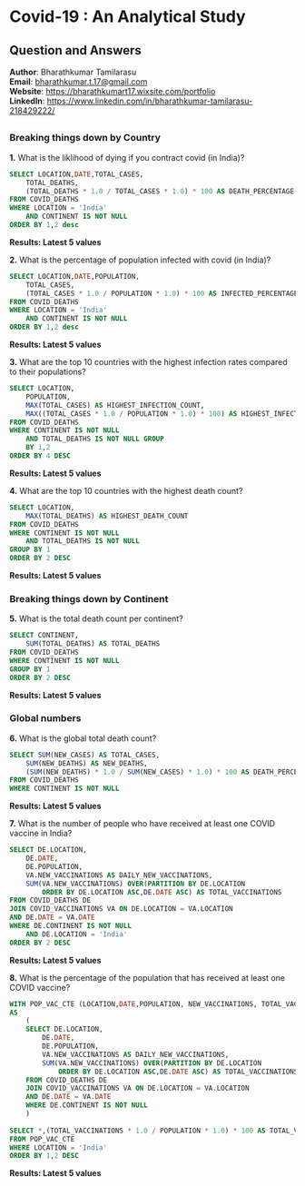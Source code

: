 # Covid-19 : An Analytical Study

## Question and Answers

**Author**: Bharathkumar Tamilarasu <br />
**Email**: bharathkumar.t.17@gmail.com <br />
**Website**: https://bharathkumart17.wixsite.com/portfolio <br />
**LinkedIn**: https://www.linkedin.com/in/bharathkumar-tamilarasu-218429222/  <br />
##
### Breaking things down by Country

**1.**  What is the liklihood of dying if you contract covid (in India)?

````sql
SELECT LOCATION,DATE,TOTAL_CASES,
	TOTAL_DEATHS,
	(TOTAL_DEATHS * 1.0 / TOTAL_CASES * 1.0) * 100 AS DEATH_PERCENTAGE
FROM COVID_DEATHS
WHERE LOCATION = 'India'
	AND CONTINENT IS NOT NULL
ORDER BY 1,2 desc
````

**Results: Latest 5 values**



**2.**  What is the percentage of population infected with covid (in India)?

````sql
SELECT LOCATION,DATE,POPULATION,
	TOTAL_CASES,
	(TOTAL_CASES * 1.0 / POPULATION * 1.0) * 100 AS INFECTED_PERCENTAGE
FROM COVID_DEATHS
WHERE LOCATION = 'India'
	AND CONTINENT IS NOT NULL
ORDER BY 1,2 desc
````

**Results: Latest 5 values**



**3.**  What are the top 10 countries with the highest infection rates compared to their populations?

````sql
SELECT LOCATION,
	POPULATION,
	MAX(TOTAL_CASES) AS HIGHEST_INFECTION_COUNT,
	MAX((TOTAL_CASES * 1.0 / POPULATION * 1.0) * 100) AS HIGHEST_INFECTED_PERCENTAGE
FROM COVID_DEATHS
WHERE CONTINENT IS NOT NULL
	AND TOTAL_DEATHS IS NOT NULL GROUP
	BY 1,2
ORDER BY 4 DESC
````

**Results: Latest 5 values**



**4.**  What are the top 10 countries with the highest death count?

````sql
SELECT LOCATION,
	MAX(TOTAL_DEATHS) AS HIGHEST_DEATH_COUNT
FROM COVID_DEATHS
WHERE CONTINENT IS NOT NULL
	AND TOTAL_DEATHS IS NOT NULL
GROUP BY 1
ORDER BY 2 DESC
````

**Results: Latest 5 values**


### Breaking things down by Continent

**5.**  What is the total death count per continent?

````sql
SELECT CONTINENT,
	SUM(TOTAL_DEATHS) AS TOTAL_DEATHS
FROM COVID_DEATHS
WHERE CONTINENT IS NOT NULL
GROUP BY 1
ORDER BY 2 DESC
````

**Results: Latest 5 values**

### Global numbers

**6.**  What is the global total death count?

````sql
SELECT SUM(NEW_CASES) AS TOTAL_CASES,
	SUM(NEW_DEATHS) AS NEW_DEATHS,
	(SUM(NEW_DEATHS) * 1.0 / SUM(NEW_CASES) * 1.0) * 100 AS DEATH_PERCENTAGE
FROM COVID_DEATHS
WHERE CONTINENT IS NOT NULL
````

**Results: Latest 5 values**

**7.**  What is the number of people who have received at least one COVID vaccine in India?

````sql
SELECT DE.LOCATION,
	DE.DATE,
	DE.POPULATION,
	VA.NEW_VACCINATIONS AS DAILY_NEW_VACCINATIONS,
	SUM(VA.NEW_VACCINATIONS) OVER(PARTITION BY DE.LOCATION
		ORDER BY DE.LOCATION ASC,DE.DATE ASC) AS TOTAL_VACCINATIONS
FROM COVID_DEATHS DE
JOIN COVID_VACCINATIONS VA ON DE.LOCATION = VA.LOCATION
AND DE.DATE = VA.DATE
WHERE DE.CONTINENT IS NOT NULL
	AND DE.LOCATION = 'India'
ORDER BY 2 DESC
````

**Results: Latest 5 values**


**8.**  What is the percentage of the population that has received at least one COVID vaccine?

````sql
WITH POP_VAC_CTE (LOCATION,DATE,POPULATION, NEW_VACCINATIONS, TOTAL_VACCINATIONS) 
AS
	(
	SELECT DE.LOCATION,
		DE.DATE,
		DE.POPULATION,
		VA.NEW_VACCINATIONS AS DAILY_NEW_VACCINATIONS,
		SUM(VA.NEW_VACCINATIONS) OVER(PARTITION BY DE.LOCATION
			ORDER BY DE.LOCATION ASC,DE.DATE ASC) AS TOTAL_VACCINATIONS
	FROM COVID_DEATHS DE
	JOIN COVID_VACCINATIONS VA ON DE.LOCATION = VA.LOCATION
	AND DE.DATE = VA.DATE
	WHERE DE.CONTINENT IS NOT NULL
	)
		
SELECT *,(TOTAL_VACCINATIONS * 1.0 / POPULATION * 1.0) * 100 AS TOTAL_VACCINATIONS_PERCENTAGE
FROM POP_VAC_CTE
WHERE LOCATION = 'India'
ORDER BY 1,2 DESC
````

**Results: Latest 5 values**


